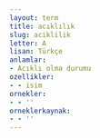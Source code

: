 ```yaml
---
layout: term
title: acıklılık
slug: aciklilik
letter: A
lisan: Türkçe
anlamlar:
- Acıklı olma durumu
ozellikler:
- - isim
ornekler:
- - ''
orneklerkaynak:
- - ''
---
```

